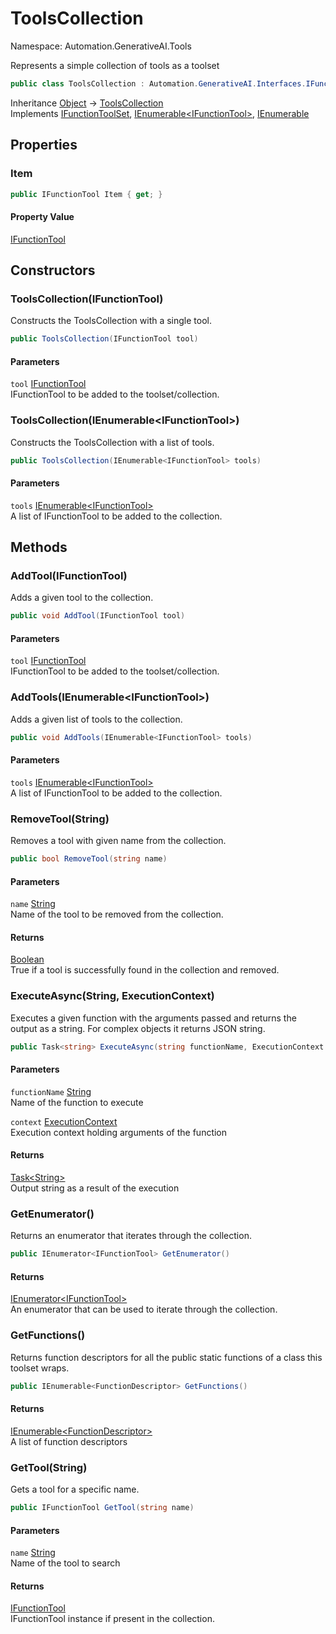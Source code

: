 # ToolsCollection

Namespace: Automation.GenerativeAI.Tools

Represents a simple collection of tools as a toolset

```csharp
public class ToolsCollection : Automation.GenerativeAI.Interfaces.IFunctionToolSet, System.Collections.Generic.IEnumerable`1[[Automation.GenerativeAI.Interfaces.IFunctionTool, GenerativeAI, Version=1.0.8639.289, Culture=neutral, PublicKeyToken=null]], System.Collections.IEnumerable
```

Inheritance [Object](https://docs.microsoft.com/en-us/dotnet/api/system.object) → [ToolsCollection](./automation.generativeai.tools.toolscollection.md)<br>
Implements [IFunctionToolSet](./automation.generativeai.interfaces.ifunctiontoolset.md), [IEnumerable&lt;IFunctionTool&gt;](https://docs.microsoft.com/en-us/dotnet/api/system.collections.generic.ienumerable-1), [IEnumerable](https://docs.microsoft.com/en-us/dotnet/api/system.collections.ienumerable)

## Properties

### **Item**

```csharp
public IFunctionTool Item { get; }
```

#### Property Value

[IFunctionTool](./automation.generativeai.interfaces.ifunctiontool.md)<br>

## Constructors

### **ToolsCollection(IFunctionTool)**

Constructs the ToolsCollection with a single tool.

```csharp
public ToolsCollection(IFunctionTool tool)
```

#### Parameters

`tool` [IFunctionTool](./automation.generativeai.interfaces.ifunctiontool.md)<br>
IFunctionTool to be added to the toolset/collection.

### **ToolsCollection(IEnumerable&lt;IFunctionTool&gt;)**

Constructs the ToolsCollection with a list of tools.

```csharp
public ToolsCollection(IEnumerable<IFunctionTool> tools)
```

#### Parameters

`tools` [IEnumerable&lt;IFunctionTool&gt;](https://docs.microsoft.com/en-us/dotnet/api/system.collections.generic.ienumerable-1)<br>
A list of IFunctionTool to be added to the collection.

## Methods

### **AddTool(IFunctionTool)**

Adds a given tool to the collection.

```csharp
public void AddTool(IFunctionTool tool)
```

#### Parameters

`tool` [IFunctionTool](./automation.generativeai.interfaces.ifunctiontool.md)<br>
IFunctionTool to be added to the toolset/collection.

### **AddTools(IEnumerable&lt;IFunctionTool&gt;)**

Adds a given list of tools to the collection.

```csharp
public void AddTools(IEnumerable<IFunctionTool> tools)
```

#### Parameters

`tools` [IEnumerable&lt;IFunctionTool&gt;](https://docs.microsoft.com/en-us/dotnet/api/system.collections.generic.ienumerable-1)<br>
A list of IFunctionTool to be added to the collection.

### **RemoveTool(String)**

Removes a tool with given name from the collection.

```csharp
public bool RemoveTool(string name)
```

#### Parameters

`name` [String](https://docs.microsoft.com/en-us/dotnet/api/system.string)<br>
Name of the tool to be removed from the collection.

#### Returns

[Boolean](https://docs.microsoft.com/en-us/dotnet/api/system.boolean)<br>
True if a tool is successfully found in the collection and removed.

### **ExecuteAsync(String, ExecutionContext)**

Executes a given function with the arguments passed and returns the 
 output as a string. For complex objects it returns JSON string.

```csharp
public Task<string> ExecuteAsync(string functionName, ExecutionContext context)
```

#### Parameters

`functionName` [String](https://docs.microsoft.com/en-us/dotnet/api/system.string)<br>
Name of the function to execute

`context` [ExecutionContext](./automation.generativeai.interfaces.executioncontext.md)<br>
Execution context holding arguments of the function

#### Returns

[Task&lt;String&gt;](https://docs.microsoft.com/en-us/dotnet/api/system.threading.tasks.task-1)<br>
Output string as a result of the execution

### **GetEnumerator()**

Returns an enumerator that iterates through the collection.

```csharp
public IEnumerator<IFunctionTool> GetEnumerator()
```

#### Returns

[IEnumerator&lt;IFunctionTool&gt;](https://docs.microsoft.com/en-us/dotnet/api/system.collections.generic.ienumerator-1)<br>
An enumerator that can be used to iterate through the collection.

### **GetFunctions()**

Returns function descriptors for all the public static functions of a class
 this toolset wraps.

```csharp
public IEnumerable<FunctionDescriptor> GetFunctions()
```

#### Returns

[IEnumerable&lt;FunctionDescriptor&gt;](https://docs.microsoft.com/en-us/dotnet/api/system.collections.generic.ienumerable-1)<br>
A list of function descriptors

### **GetTool(String)**

Gets a tool for a specific name.

```csharp
public IFunctionTool GetTool(string name)
```

#### Parameters

`name` [String](https://docs.microsoft.com/en-us/dotnet/api/system.string)<br>
Name of the tool to search

#### Returns

[IFunctionTool](./automation.generativeai.interfaces.ifunctiontool.md)<br>
IFunctionTool instance if present in the collection.

